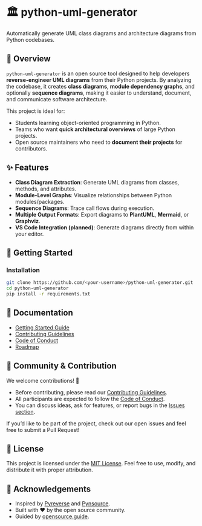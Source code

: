 # 🏛️ python-uml-generator
Automatically generate UML class diagrams and architecture diagrams from Python codebases.

## 📓 Overview

`python-uml-generator` is an open source tool designed to help developers **reverse-engineer UML diagrams** from their Python projects. By analyzing the codebase, it creates **class diagrams**, **module dependency graphs**, and optionally **sequence diagrams**, making it easier to understand, document, and communicate software architecture.

This project is ideal for:

* Students learning object-oriented programming in Python.
* Teams who want **quick architectural overviews** of large Python projects.
* Open source maintainers who need to **document their projects** for contributors.

## ✨ Features

* **Class Diagram Extraction**: Generate UML diagrams from classes, methods, and attributes.
* **Module-Level Graphs**: Visualize relationships between Python modules/packages.
* **Sequence Diagrams**: Trace call flows during execution.
* **Multiple Output Formats**: Export diagrams to **PlantUML**, **Mermaid**, or **Graphviz**.
* **VS Code Integration (planned)**: Generate diagrams directly from within your editor.

## 🚀 Getting Started

### Installation

```bash
git clone https://github.com/<your-username>/python-uml-generator.git
cd python-uml-generator
pip install -r requirements.txt
```

## 📖 Documentation

* [Getting Started Guide](docs/getting-started.md)
* [Contributing Guidelines](CONTRIBUTING.md)
* [Code of Conduct](CODE_OF_CONDUCT.md)
* [Roadmap](docs/roadmap.md)

## 👥 Community & Contribution

We welcome contributions! 🎉

* Before contributing, please read our [Contributing Guidelines](CONTRIBUTING.md).
* All participants are expected to follow the [Code of Conduct](CODE_OF_CONDUCT.md).
* You can discuss ideas, ask for features, or report bugs in the [Issues section](https://github.com/<your-username>/python-uml-generator/issues).

If you’d like to be part of the project, check out our open issues and feel free to submit a Pull Request!

## 📜 License

This project is licensed under the [MIT License](LICENSE).
Feel free to use, modify, and distribute it with proper attribution.

## 🙌 Acknowledgements

* Inspired by [Pyreverse](https://pylint.readthedocs.io/en/latest/features.html#uml-diagram) and [Pynsource](https://github.com/abulka/pynsource).
* Built with ❤️ by the open source community.
* Guided by [opensource.guide](https://opensource.guide).
